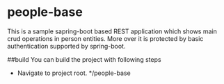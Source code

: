 # people-base
This is a sample sapring-boot based REST application which shows main crud operations in person entities. More over it is protected by basic authentication supported by spring-boot.

##build
You can build the project with following steps
- Navigate to project root. */people-base
